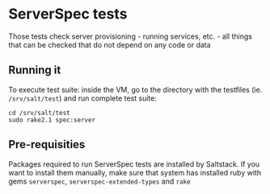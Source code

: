 # ServerSpec tests
Those tests check server provisioning - running services, etc. - all things
that can be checked that do not depend on any code or data

## Running it
To execute test suite: inside the VM, go to the directory with the testfiles
(ie. `/srv/salt/test`) and run complete test suite:
```
cd /srv/salt/test
sudo rake2.1 spec:server
```

## Pre-requisities
Packages required to run ServerSpec tests are installed by Saltstack. If you want
to install them manually, make sure that system has installed ruby with gems
`serverspec`, `serverspec-extended-types` and `rake`
